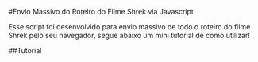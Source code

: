 #Envio Massivo do Roteiro do Filme Shrek via Javascript

Esse script foi desenvolvido para envio massivo de todo o roteiro do filme Shrek pelo seu navegador, segue abaixo um mini tutorial de como utilizar!

##Tutorial